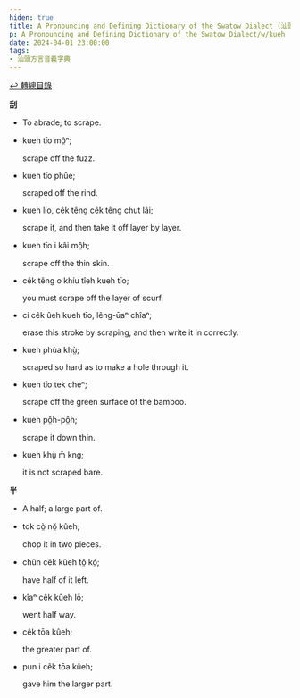 ```yaml
---
hiden: true
title: A Pronouncing and Defining Dictionary of the Swatow Dialect (汕頭方言音義字典) / kueh
p: A_Pronouncing_and_Defining_Dictionary_of_the_Swatow_Dialect/w/kueh
date: 2024-04-01 23:00:00
tags: 
- 汕頭方言音義字典
---
```


[↩️ 轉總目錄](/A_Pronouncing_and_Defining_Dictionary_of_the_Swatow_Dialect)


**刮**
- To abrade; to scrape.

- kueh tīo mô̤ⁿ;

  scrape off the fuzz.

- kueh tīo phûe;

  scraped off the rind.

- kueh lío, cêk têng cêk têng chut lâi;

  scrape it, and then take it off layer by layer.

- kueh tīo i kâi mô̤h;

  scrape off the thin skin.

- cêk têng o khíu tîeh kueh tīo;

  you must scrape off the layer of scurf.

- cí cêk ûeh kueh tīo, lêng-ūaⁿ chîaⁿ;

  erase this stroke by scraping, and then write it in correctly.

- kueh phùa khṳ̀;

  scraped so hard as to make a hole through it.

- kueh tīo tek cheⁿ;

  scrape off the green surface of the bamboo.

- kueh pô̤h-pô̤h;

  scrape it down thin.

- kueh khṳ̀ m̄ kng;

  it is not scraped bare.

**半**
- A half; a large part of.

- tok cò̤ nŏ̤ kûeh;

  chop it in two pieces.

- chûn cêk kûeh tŏ̤ kò̤;

  have half of it left.

- kîaⁿ cêk kûeh lō;

  went half way.

- cêk tōa kûeh;

  the greater part of.

- pun i cêk tōa kûeh;

  gave him the larger part.